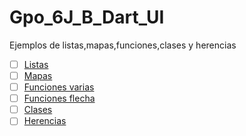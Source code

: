 # Gpo_6J_B_Dart_UI
Ejemplos de listas,mapas,funciones,clases y herencias
- [ ] [Listas](https://dartpad.dartlang.org/)
- [ ] [Mapas](https://dartpad.dartlang.org/f518bae4d9b10ffa6766398968d61334)
- [ ] [Funciones varias](https://dartpad.dartlang.org/)
- [ ] [Funciones flecha](https://dartpad.dartlang.org/)
- [ ] [Clases](https://dartpad.dartlang.org/)
- [ ] [Herencias](https://dartpad.dartlang.org/)

